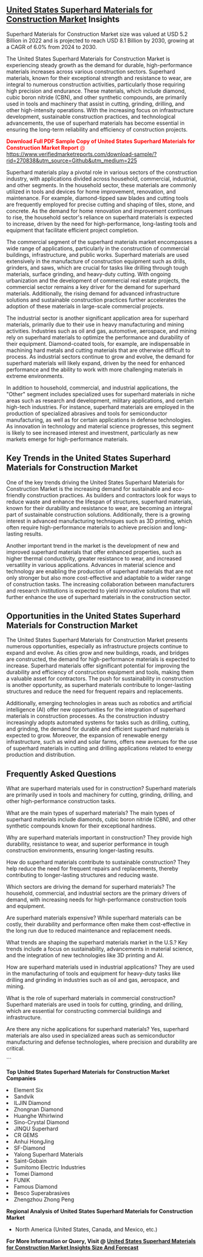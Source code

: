 <h2><a href="https://www.verifiedmarketreports.com/download-sample/?rid=270838&amp;utm_source=Github&amp;utm_medium=225" target="_blank">United States Superhard Materials for Construction Market</a> Insights</h2><p>Superhard Materials for Construction Market size was valued at USD 5.2 Billion in 2022 and is projected to reach USD 8.1 Billion by 2030, growing at a CAGR of 6.0% from 2024 to 2030.</p><p> <p>The United States Superhard Materials for Construction Market is experiencing steady growth as the demand for durable, high-performance materials increases across various construction sectors. Superhard materials, known for their exceptional strength and resistance to wear, are integral to numerous construction activities, particularly those requiring high precision and endurance. These materials, which include diamond, cubic boron nitride (CBN), and other synthetic compounds, are primarily used in tools and machinery that assist in cutting, grinding, drilling, and other high-intensity operations. With the increasing focus on infrastructure development, sustainable construction practices, and technological advancements, the use of superhard materials has become essential in ensuring the long-term reliability and efficiency of construction projects. <p><span class=""><span style="color: #ff0000;"><strong>Download Full PDF Sample Copy of United States Superhard Materials for Construction Market Report</strong> @ </span><a href="https://www.verifiedmarketreports.com/download-sample/?rid=270838&amp;utm_source=Github&amp;utm_medium=225" target="_blank">https://www.verifiedmarketreports.com/download-sample/?rid=270838&amp;utm_source=Github&amp;utm_medium=225</a></span></p></p> <p>Superhard materials play a pivotal role in various sectors of the construction industry, with applications divided across household, commercial, industrial, and other segments. In the household sector, these materials are commonly utilized in tools and devices for home improvement, renovation, and maintenance. For example, diamond-tipped saw blades and cutting tools are frequently employed for precise cutting and shaping of tiles, stone, and concrete. As the demand for home renovation and improvement continues to rise, the household sector's reliance on superhard materials is expected to increase, driven by the need for high-performance, long-lasting tools and equipment that facilitate efficient project completion.</p> <p>The commercial segment of the superhard materials market encompasses a wide range of applications, particularly in the construction of commercial buildings, infrastructure, and public works. Superhard materials are used extensively in the manufacture of construction equipment such as drills, grinders, and saws, which are crucial for tasks like drilling through tough materials, surface grinding, and heavy-duty cutting. With ongoing urbanization and the development of commercial real estate projects, the commercial sector remains a key driver for the demand for superhard materials. Additionally, the rising demand for advanced infrastructure solutions and sustainable construction practices further accelerates the adoption of these materials in large-scale commercial projects.</p> <p>The industrial sector is another significant application area for superhard materials, primarily due to their use in heavy manufacturing and mining activities. Industries such as oil and gas, automotive, aerospace, and mining rely on superhard materials to optimize the performance and durability of their equipment. Diamond-coated tools, for example, are indispensable in machining hard metals and cutting materials that are otherwise difficult to process. As industrial sectors continue to grow and evolve, the demand for superhard materials will likely expand, driven by the need for enhanced performance and the ability to work with more challenging materials in extreme environments.</p> <p>In addition to household, commercial, and industrial applications, the "Other" segment includes specialized uses for superhard materials in niche areas such as research and development, military applications, and certain high-tech industries. For instance, superhard materials are employed in the production of specialized abrasives and tools for semiconductor manufacturing, as well as for certain applications in defense technologies. As innovation in technology and material science progresses, this segment is likely to see increased interest and investment, particularly as new markets emerge for high-performance materials.</p> <h2>Key Trends in the United States Superhard Materials for Construction Market</h2> <p>One of the key trends driving the United States Superhard Materials for Construction Market is the increasing demand for sustainable and eco-friendly construction practices. As builders and contractors look for ways to reduce waste and enhance the lifespan of structures, superhard materials, known for their durability and resistance to wear, are becoming an integral part of sustainable construction solutions. Additionally, there is a growing interest in advanced manufacturing techniques such as 3D printing, which often require high-performance materials to achieve precision and long-lasting results.</p> <p>Another important trend in the market is the development of new and improved superhard materials that offer enhanced properties, such as higher thermal conductivity, greater resistance to wear, and increased versatility in various applications. Advances in material science and technology are enabling the production of superhard materials that are not only stronger but also more cost-effective and adaptable to a wider range of construction tasks. The increasing collaboration between manufacturers and research institutions is expected to yield innovative solutions that will further enhance the use of superhard materials in the construction sector.</p> <h2>Opportunities in the United States Superhard Materials for Construction Market</h2> <p>The United States Superhard Materials for Construction Market presents numerous opportunities, especially as infrastructure projects continue to expand and evolve. As cities grow and new buildings, roads, and bridges are constructed, the demand for high-performance materials is expected to increase. Superhard materials offer significant potential for improving the durability and efficiency of construction equipment and tools, making them a valuable asset for contractors. The push for sustainability in construction is another opportunity, as superhard materials contribute to longer-lasting structures and reduce the need for frequent repairs and replacements.</p> <p>Additionally, emerging technologies in areas such as robotics and artificial intelligence (AI) offer new opportunities for the integration of superhard materials in construction processes. As the construction industry increasingly adopts automated systems for tasks such as drilling, cutting, and grinding, the demand for durable and efficient superhard materials is expected to grow. Moreover, the expansion of renewable energy infrastructure, such as wind and solar farms, offers new avenues for the use of superhard materials in cutting and drilling applications related to energy production and distribution.</p> <h2>Frequently Asked Questions</h2> <p>What are superhard materials used for in construction? Superhard materials are primarily used in tools and machinery for cutting, grinding, drilling, and other high-performance construction tasks.</p> <p>What are the main types of superhard materials? The main types of superhard materials include diamonds, cubic boron nitride (CBN), and other synthetic compounds known for their exceptional hardness.</p> <p>Why are superhard materials important in construction? They provide high durability, resistance to wear, and superior performance in tough construction environments, ensuring longer-lasting results.</p> <p>How do superhard materials contribute to sustainable construction? They help reduce the need for frequent repairs and replacements, thereby contributing to longer-lasting structures and reducing waste.</p> <p>Which sectors are driving the demand for superhard materials? The household, commercial, and industrial sectors are the primary drivers of demand, with increasing needs for high-performance construction tools and equipment.</p> <p>Are superhard materials expensive? While superhard materials can be costly, their durability and performance often make them cost-effective in the long run due to reduced maintenance and replacement needs.</p> <p>What trends are shaping the superhard materials market in the U.S.? Key trends include a focus on sustainability, advancements in material science, and the integration of new technologies like 3D printing and AI.</p> <p>How are superhard materials used in industrial applications? They are used in the manufacturing of tools and equipment for heavy-duty tasks like drilling and grinding in industries such as oil and gas, aerospace, and mining.</p> <p>What is the role of superhard materials in commercial construction? Superhard materials are used in tools for cutting, grinding, and drilling, which are essential for constructing commercial buildings and infrastructure.</p> <p>Are there any niche applications for superhard materials? Yes, superhard materials are also used in specialized areas such as semiconductor manufacturing and defense technologies, where precision and durability are critical.</p> ```</p><p><strong>Top United States Superhard Materials for Construction Market Companies</strong></p><div data-test-id=""><p><li>Element Six</li><li> Sandvik</li><li> ILJIN Diamond</li><li> Zhongnan Diamond</li><li> Huanghe Whirlwind</li><li> Sino-Crystal Diamond</li><li> JINQU Superhard</li><li> CR GEMS</li><li> Anhui HongJing</li><li> SF-Diamond</li><li> Yalong Superhard Materials</li><li> Saint-Gobain</li><li> Sumitomo Electric Industries</li><li> Tomei Diamond</li><li> FUNIK</li><li> Famous Diamond</li><li> Besco Superabrasives</li><li> Zhengzhou Zhong Peng</li></p><div><strong>Regional Analysis of&nbsp;United States Superhard Materials for Construction Market</strong></div><ul><li dir="ltr"><p dir="ltr">North America&nbsp;(United States, Canada, and Mexico, etc.)</p></li></ul><p><strong>For More Information or Query, Visit @&nbsp;</strong><strong><a href="https://www.verifiedmarketreports.com/product/superhard-materials-for-construction-market/?utm_source=Github&amp;utm_medium=225" target="_blank">United States Superhard Materials for Construction Market Insights Size And Forecast</a></strong></p></div>
